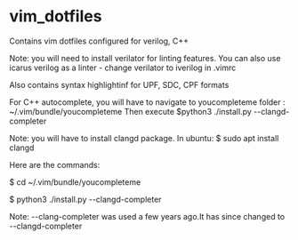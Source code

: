 # vim_dotfiles


Contains vim dotfiles configured for verilog, C++


Note: you will need to install verilator for linting features.
You can also use icarus verilog as a linter - change verilator to iverilog in .vimrc


Also contains syntax highlightinf for UPF, SDC, CPF formats 


For C++ autocomplete, you will have to navigate to youcompleteme folder : ~/.vim/bundle/youcompleteme
Then execute $python3 ./install.py --clangd-completer 

Note: you will have to install clangd package. In ubuntu: $ sudo apt install clangd


Here are the commands:

$ cd ~/.vim/bundle/youcompleteme

$ python3 ./install.py --clangd-completer

Note: --clang-completer was used a few years ago.It has since changed to --clangd-completer

